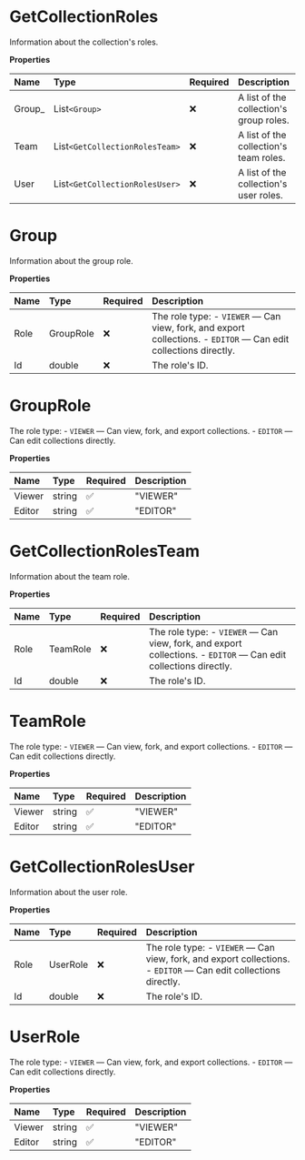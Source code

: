 # GetCollectionRoles

Information about the collection's roles.

**Properties**

| Name    | Type                         | Required | Description                             |
| :------ | :--------------------------- | :------- | :-------------------------------------- |
| Group\_ | List`<Group>`                  | ❌       | A list of the collection's group roles. |
| Team    | List`<GetCollectionRolesTeam>` | ❌       | A list of the collection's team roles.  |
| User    | List`<GetCollectionRolesUser>` | ❌       | A list of the collection's user roles.  |

# Group

Information about the group role.

**Properties**

| Name | Type      | Required | Description                                                                                                     |
| :--- | :-------- | :------- | :-------------------------------------------------------------------------------------------------------------- |
| Role | GroupRole | ❌       | The role type: - `VIEWER` — Can view, fork, and export collections. - `EDITOR` — Can edit collections directly. |
| Id   | double    | ❌       | The role's ID.                                                                                                  |

# GroupRole

The role type: - `VIEWER` — Can view, fork, and export collections. - `EDITOR` — Can edit collections directly.

**Properties**

| Name   | Type   | Required | Description |
| :----- | :----- | :------- | :---------- |
| Viewer | string | ✅       | "VIEWER"    |
| Editor | string | ✅       | "EDITOR"    |

# GetCollectionRolesTeam

Information about the team role.

**Properties**

| Name | Type     | Required | Description                                                                                                     |
| :--- | :------- | :------- | :-------------------------------------------------------------------------------------------------------------- |
| Role | TeamRole | ❌       | The role type: - `VIEWER` — Can view, fork, and export collections. - `EDITOR` — Can edit collections directly. |
| Id   | double   | ❌       | The role's ID.                                                                                                  |

# TeamRole

The role type: - `VIEWER` — Can view, fork, and export collections. - `EDITOR` — Can edit collections directly.

**Properties**

| Name   | Type   | Required | Description |
| :----- | :----- | :------- | :---------- |
| Viewer | string | ✅       | "VIEWER"    |
| Editor | string | ✅       | "EDITOR"    |

# GetCollectionRolesUser

Information about the user role.

**Properties**

| Name | Type     | Required | Description                                                                                                     |
| :--- | :------- | :------- | :-------------------------------------------------------------------------------------------------------------- |
| Role | UserRole | ❌       | The role type: - `VIEWER` — Can view, fork, and export collections. - `EDITOR` — Can edit collections directly. |
| Id   | double   | ❌       | The role's ID.                                                                                                  |

# UserRole

The role type: - `VIEWER` — Can view, fork, and export collections. - `EDITOR` — Can edit collections directly.

**Properties**

| Name   | Type   | Required | Description |
| :----- | :----- | :------- | :---------- |
| Viewer | string | ✅       | "VIEWER"    |
| Editor | string | ✅       | "EDITOR"    |

<!-- This file was generated by liblab | https://liblab.com/ -->
